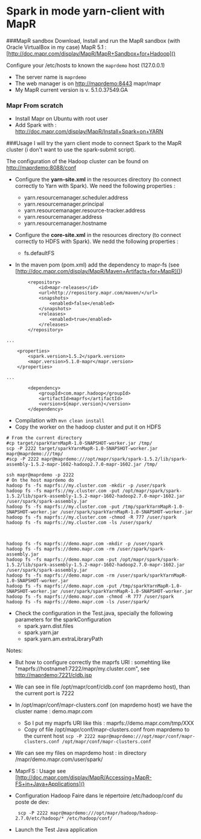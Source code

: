 # Spark in mode yarn-client with MapR



###MapR sandbox
Download, Install and run the MapR sandbox (with Oracle VirtualBox in my case) MapR 5.1 : [http://doc.mapr.com/display/MapR/MapR+Sandbox+for+Hadoop]()

Configure your /etc/hosts to known the ``maprdemo`` host (127.0.0.1)
* The server name is ``maprdemo``
* The web manager is on [http://maprdemo:8443]() mapr/mapr
* My MapR current version is v. 5.1.0.37549.GA

### Mapr From scratch
* Install Mapr on Ubuntu with root user
* Add Spark with : http://doc.mapr.com/display/MapR/Install+Spark+on+YARN


###Usage
I will try the yarn client mode to connect Spark to the MapR cluster (i don't want to use the spark-submit script).

The configuration of the Hadoop cluster can be found on [http://maprdemo:8088/conf]()

* Configure the **yarn-site.xml** in the resources directory (to connect correctly to Yarn with Spark).
We need the following properties :
  * yarn.resourcemanager.scheduler.address
  * yarn.resourcemanager.principal
  * yarn.resourcemanager.resource-tracker.address
  * yarn.resourcemanager.address
  * yarn.resourcemanager.hostname

* Configure the **core-site.xml** in the resources directory (to connect correctly to HDFS with Spark). We nedd the following properties :
  * fs.defaultFS

* In the maven pom (pom.xml) add the dependency to mapr-fs (see [http://doc.mapr.com/display/MapR/Maven+Artifacts+for+MapR]())
```
        <repository>
            <id>mapr-releases</id>
            <url>http://repository.mapr.com/maven/</url>
            <snapshots>
                <enabled>false</enabled>
            </snapshots>
            <releases>
                <enabled>true</enabled>
            </releases>
        </repository>

...

    <properties>
        <spark.version>1.5.2</spark.version>
        <mapr.version>5.1.0-mapr</mapr.version>
    </properties>

...

        <dependency>
            <groupId>com.mapr.hadoop</groupId>
            <artifactId>maprfs</artifactId>
            <version>${mapr.version}</version>
        </dependency>
```

* Compilation with ```mvn clean install```
* Copy the worker on the hadoop cluster and put it on HDFS
```
# From the current directory
#cp target/sparkYarnMapR-1.0-SNAPSHOT-worker.jar /tmp/
scp -P 2222 target/sparkYarnMapR-1.0-SNAPSHOT-worker.jar mapr@maprdemo:///tmp/
#scp -P 2222 mapr@maprdemo:///opt/mapr/spark/spark-1.5.2/lib/spark-assembly-1.5.2-mapr-1602-hadoop2.7.0-mapr-1602.jar /tmp/

ssh mapr@maprdemo -p 2222
# On the host maprdemo do
hadoop fs -fs maprfs://my.cluster.com -mkdir -p /user/spark
hadoop fs -fs maprfs://my.cluster.com -put /opt/mapr/spark/spark-1.5.2/lib/spark-assembly-1.5.2-mapr-1602-hadoop2.7.0-mapr-1602.jar /user/spark/spark-assembly.jar
hadoop fs -fs maprfs://my.cluster.com -put /tmp/sparkYarnMapR-1.0-SNAPSHOT-worker.jar /user/spark/sparkYarnMapR-1.0-SNAPSHOT-worker.jar
hadoop fs -fs maprfs://my.cluster.com -chmod -R 777 /user/spark
hadoop fs -fs maprfs://my.cluster.com -ls /user/spark/



hadoop fs -fs maprfs://demo.mapr.com -mkdir -p /user/spark
hadoop fs -fs maprfs://demo.mapr.com -rm /user/spark/spark-assembly.jar
hadoop fs -fs maprfs://demo.mapr.com -put /opt/mapr/spark/spark-1.5.2/lib/spark-assembly-1.5.2-mapr-1602-hadoop2.7.0-mapr-1602.jar /user/spark/spark-assembly.jar
hadoop fs -fs maprfs://demo.mapr.com -rm /user/spark/sparkYarnMapR-1.0-SNAPSHOT-worker.jar
hadoop fs -fs maprfs://demo.mapr.com -put /tmp/sparkYarnMapR-1.0-SNAPSHOT-worker.jar /user/spark/sparkYarnMapR-1.0-SNAPSHOT-worker.jar
hadoop fs -fs maprfs://demo.mapr.com -chmod -R 777 /user/spark
hadoop fs -fs maprfs://demo.mapr.com -ls /user/spark/
```

* Check the configuration in the Test.java, specially the following parameters for the sparkConfiguration
  * spark.yarn.dist.files
  * spark.yarn.jar
  * spark.yarn.am.extraLibraryPath

Notes:
 * But how to configure correctly the maprfs URI : somehting like "maprfs://hostname1:7222/mapr/my.cluster.com", see [http://maprdemo:7221/cldb.jsp]()
 * We can see in file /opt/mapr/conf/cldb.conf (on maprdemo host), than the current port is 7222
 * In /opt/mapr/conf/mapr-clusters.conf (on maprdemo host) we have the cluster name : demo.mapr.com
   * So I put my maprfs URI like this : maprfs://demo.mapr.com/tmp/XXX
   * Copy of file /opt/mapr/conf/mapr-clusters.conf from maprdemo to the current host
   ``scp -P 2222 mapr@maprdemo:///opt/mapr/conf/mapr-clusters.conf /opt/mapr/conf/mapr-clusters.conf``
 * We can see my files on maprdemo host : in directory /mapr/demo.mapr.com/user/spark/
 * MaprFS : Usage see [http://doc.mapr.com/display/MapR/Accessing+MapR-FS+in+Java+Applications]()

 * Configuration Hadoop Faire dans le répertoire /etc/hadoop/conf du poste de dev:
   ```
    scp -P 2222 mapr@maprdemo:///opt/mapr/hadoop/hadoop-2.7.0/etc/hadoop/* /etc/hadoop/conf/
   ```


* Launch the Test Java application




